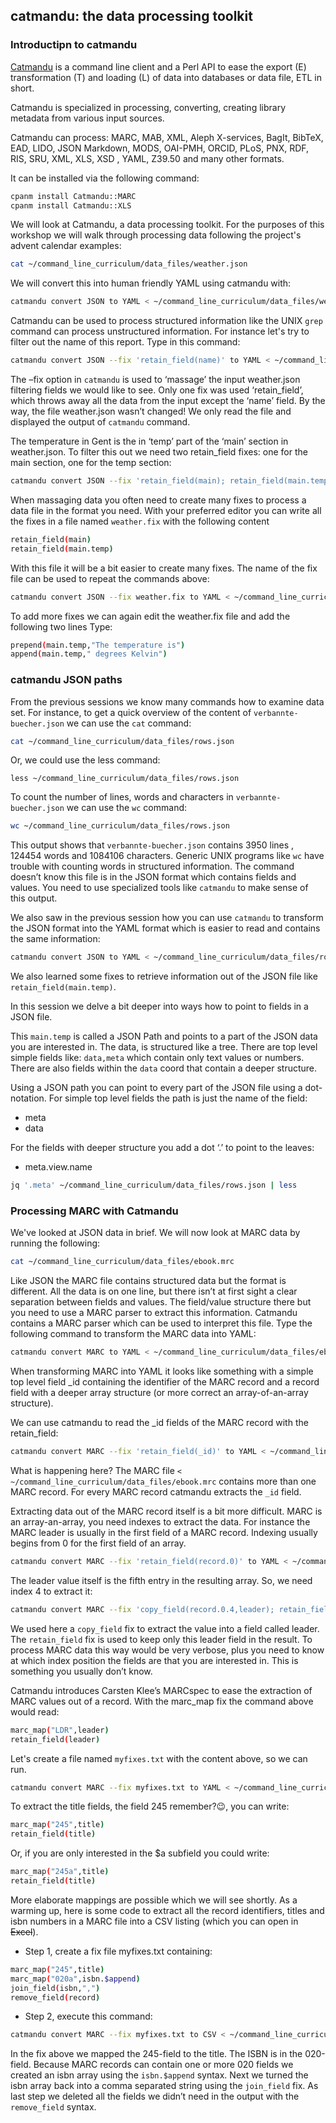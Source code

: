 ## catmandu: the data processing toolkit

### Introductipn to catmandu

[Catmandu](https://librecat.org/) is a command line client and a Perl API to ease the export (E) transformation (T) and loading (L) of data into databases or data file, ETL in short.

Catmandu is specialized in processing, converting, creating library metadata from various input sources.

Catmandu can process: MARC, MAB, XML, Aleph X-services, BagIt, BibTeX, EAD, LIDO, JSON Markdown, MODS, OAI-PMH, ORCID, PLoS, PNX, RDF, RIS, SRU, XML, XLS, XSD , YAML, Z39.50 and many other formats. 

It can be installed via the following command:

```bash
cpanm install Catmandu::MARC
cpanm install Catmandu::XLS
```

We will look at Catmandu, a data processing toolkit. For the purposes of this workshop we will walk through processing data following the project's advent calendar examples:

```bash
cat ~/command_line_curriculum/data_files/weather.json
```
We will convert this into human friendly YAML using catmandu with:

```bash
catmandu convert JSON to YAML < ~/command_line_curriculum/data_files/weather.json
```
Catmandu can be used to process structured information like the UNIX `grep` command can process unstructured information. For instance let's try to filter out the name of this report. Type in this command:

```bash
catmandu convert JSON --fix 'retain_field(name)' to YAML < ~/command_line_curriculum/data_files/weather.json
```
The –fix option in `catmandu` is used to ‘massage’ the input weather.json filtering fields we would like to see. Only one fix was used ‘retain_field’, which throws away all the data from the input except the ‘name’ field. By the way, the file weather.json wasn’t changed! We only read the file and displayed the output of `catmandu` command.

The temperature in Gent is the in ‘temp’ part of the ‘main’ section in weather.json. To filter this out we need two retain_field fixes: one for the main section, one for the temp section:

```bash
catmandu convert JSON --fix 'retain_field(main); retain_field(main.temp)' to YAML < ~/command_line_curriculum/data_files/weather.json
```
When massaging data you often need to create many fixes to process a data file in the format you need. With your preferred editor you can write all the fixes in a file named `weather.fix` with the following content

```bash
retain_field(main)
retain_field(main.temp)
```
With this file it will be a bit easier to create many fixes. The name of the fix file can be used to repeat the commands above:

```bash
catmandu convert JSON --fix weather.fix to YAML < ~/command_line_curriculum/data_files/weather.json
```
To add more fixes we can again edit the weather.fix file and add the following two lines Type:

```bash
prepend(main.temp,"The temperature is")
append(main.temp," degrees Kelvin")
```

### catmandu JSON paths

From the previous sessions we know many commands how to examine data set. For instance, to get a quick overview of the content of `verbannte-buecher.json` we can use the `cat` command:

```bash
cat ~/command_line_curriculum/data_files/rows.json
```
Or, we could use the less command:

```
less ~/command_line_curriculum/data_files/rows.json
```
To count the number of lines, words and characters in `verbannte-buecher.json` we can use the `wc` command:

```bash
wc ~/command_line_curriculum/data_files/rows.json
```
This output shows that `verbannte-buecher.json` contains 3950 lines , 124454 words and 1084106 characters. Generic UNIX programs like `wc` have trouble with counting words in structured information. The command doesn’t know this file is in the JSON format which contains fields and values. You need to use specialized tools like `catmandu` to make sense of this output.

We also saw in the previous session how you can use `catmandu` to transform the JSON format into the YAML format which is easier to read and contains the same information:

```bash
catmandu convert JSON to YAML < ~/command_line_curriculum/data_files/rows.json
```
We also learned some fixes to retrieve information out of the JSON file like `retain_field(main.temp)`.

In this session we delve a bit deeper into ways how to point to fields in a JSON file.

This `main.temp` is called a JSON Path and points to a part of the JSON data you are interested in. The data, is structured like a tree. There are top level simple fields like: `data,meta` which contain only text values or numbers. There are also fields within the `data` coord that contain a deeper structure.

Using a JSON path you can point to every part of the JSON file using a dot-notation. For simple top level fields the path is just the name of the field:

* meta
* data

For the fields with deeper structure you add a dot ‘.’ to point to the leaves:

* meta.view.name

```bash
jq '.meta' ~/command_line_curriculum/data_files/rows.json | less
```

### Processing MARC with Catmandu

We've looked at JSON data in brief. We will now look at MARC data by running the following:

```bash
cat ~/command_line_curriculum/data_files/ebook.mrc
```
Like JSON the MARC file contains structured data but the format is different. All the data is on one line, but there isn’t at first sight a clear separation between fields and values. The field/value structure there but you need to use a MARC parser to extract this information. Catmandu contains a MARC parser which can be used to interpret this file. Type the following command to transform the MARC data into YAML:

```bash
catmandu convert MARC to YAML < ~/command_line_curriculum/data_files/ebook.mrc
```
When transforming MARC into YAML it looks like something with a simple top level field _id containing the identifier of the MARC record and a record field with a deeper array structure (or more correct an array-of-an-array structure).

We can use catmandu to read the \_id fields of the MARC record with the retain_field:

```bash
catmandu convert MARC --fix 'retain_field(_id)' to YAML < ~/command_line_curriculum/data_files/ebook.mrc
```
What is happening here? The MARC file `< ~/command_line_curriculum/data_files/ebook.mrc` contains more than one MARC record. For every MARC record catmandu extracts the `_id` field.

Extracting data out of the MARC record itself is a bit more difficult. MARC is an array-an-array, you need indexes to extract the data. For instance the MARC leader is usually in the first field of a MARC record. Indexing usually begins from 0 for the first field of an array.

```bash
catmandu convert MARC --fix 'retain_field(record.0)' to YAML < ~/command_line_curriculum/data_files/ebook.mrc
```
The leader value itself is the fifth entry in the resulting array. So, we need index 4 to extract it:

```bash
catmandu convert MARC --fix 'copy_field(record.0.4,leader); retain_field(leader)' to YAML < ~/command_line_curriculum/data_files/ebook.mrc
```
We used here a `copy_field` fix to extract the value into a field called leader. The `retain_field` fix is used to keep only this leader field in the result. To process MARC data this way would be very verbose, plus you need to know at which index position the fields are that you are interested in. This is something you usually don’t know.

Catmandu introduces Carsten Klee’s MARCspec to ease the extraction of MARC values out of a record. With the marc_map fix the command above would read:

```bash
marc_map("LDR",leader)
retain_field(leader)
```
Let's create a file named `myfixes.txt` with the content above, so we can run.

```bash
catmandu convert MARC --fix myfixes.txt to YAML < ~/command_line_curriculum/data_files/ebook.mrc
```
To extract the title fields, the field 245 remember?😉, you can write:

```bash
marc_map("245",title)
retain_field(title)
```
Or, if you are only interested in the $a subfield you could write:

```bash
marc_map("245a",title)
retain_field(title)
```
More elaborate mappings are possible which we will see shortly. As a warming up, here is some code to extract all the record identifiers, titles and isbn numbers in a MARC file into a CSV listing (which you can open in ~~Excel~~).

* Step 1, create a fix file myfixes.txt containing:

```bash
marc_map("245",title)
marc_map("020a",isbn.$append)
join_field(isbn,",")
remove_field(record)
```
* Step 2, execute this command:

```bash
catmandu convert MARC --fix myfixes.txt to CSV < ~/command_line_curriculum/data_files/ebook.mrc
```
In the fix above we mapped the 245-field to the title. The ISBN is in the 020-field. Because MARC records can contain one or more 020 fields we created an isbn array using the `isbn.$append` syntax. Next we turned the isbn array back into a comma separated string using the `join_field` fix. As last step we deleted all the fields we didn’t need in the output with the `remove_field` syntax.

